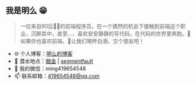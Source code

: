 ## 我是明么 😁

> 一位来自90后👳‍♂️的前端程序员。在一个偶然的机会下接触到前端这个职业，沉醉其中，直至...，喜欢安安静静的写代码，在代码的世界里奔跑。💯 如果你也喜欢前端，🍺让我们喝杯白酒，交个朋友吧！

- 🌐 个人博客：[明么的博客](https://www.mingme.net/)
- 🏡 潜水地点：[掘金](https://juejin.cn/user/448256473565480) | [segmentfault](https://segmentfault.com/u/mingme)
- 💬 我的微信：ming419654548
- 📫 联系邮箱：419654548@qq.com
